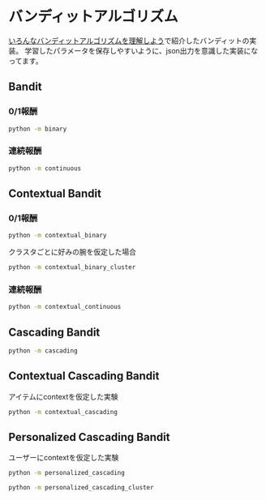 # バンディットアルゴリズム

[いろんなバンディットアルゴリズムを理解しよう](https://qiita.com/birdwatcher/items/9560afeea61d14cff317)で紹介したバンディットの実装。
学習したパラメータを保存しやすいように、json出力を意識した実装になってます。

## Bandit
### 0/1報酬
```sh
python -m binary
```

### 連続報酬
```sh
python -m continuous
```

## Contextual Bandit
### 0/1報酬
```sh
python -m contextual_binary
```

クラスタごとに好みの腕を仮定した場合
```sh
python -m contextual_binary_cluster
```

### 連続報酬
```sh
python -m contextual_continuous
```

## Cascading Bandit
```sh
python -m cascading
```

## Contextual Cascading Bandit
アイテムにcontextを仮定した実験
```sh
python -m contextual_cascading
```

## Personalized Cascading Bandit 
ユーザーにcontextを仮定した実験
```sh
python -m personalized_cascading
```
```sh
python -m personalized_cascading_cluster
```
